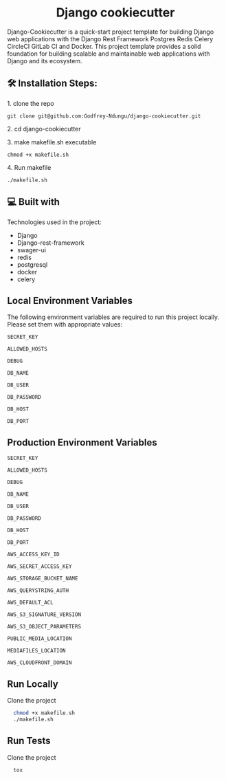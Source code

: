 <h1 align="center" id="title">Django cookiecutter</h1>


<p id="description">Django-Cookiecutter is a quick-start project template for building Django web applications with the Django Rest Framework Postgres Redis Celery CircleCI GitLab CI and Docker. This project template provides a solid foundation for building scalable and maintainable web applications with Django and its ecosystem.</p>

<h2>🛠️ Installation Steps:</h2>

<p>1. clone the repo</p>

```
git clone git@github.com:Godfrey-Ndungu/django-cookiecutter.git
```

<p>2. cd django-cookiecutter</p>

<p>3. make makefile.sh executable</p>

```
chmod +x makefile.sh
```

<p>4. Run makefile</p>

```
./makefile.sh
```

  
  
<h2>💻 Built with</h2>

Technologies used in the project:

*   Django
*   Django-rest-framework
*   swager-ui
*   redis
*   postgresql
*   docker
*   celery


## Local Environment Variables

The following environment variables are required to run this project locally. Please set them with appropriate values:

`SECRET_KEY`

`ALLOWED_HOSTS`

`DEBUG`

`DB_NAME`

`DB_USER`

`DB_PASSWORD`

`DB_HOST`

`DB_PORT`


## Production Environment Variables

`SECRET_KEY`

`ALLOWED_HOSTS`

`DEBUG`

`DB_NAME`

`DB_USER`

`DB_PASSWORD`

`DB_HOST`

`DB_PORT`

`AWS_ACCESS_KEY_ID`

`AWS_SECRET_ACCESS_KEY`

`AWS_STORAGE_BUCKET_NAME`

`AWS_QUERYSTRING_AUTH`

`AWS_DEFAULT_ACL`

`AWS_S3_SIGNATURE_VERSION`

`AWS_S3_OBJECT_PARAMETERS`

`PUBLIC_MEDIA_LOCATION`

`MEDIAFILES_LOCATION`

`AWS_CLOUDFRONT_DOMAIN`



## Run Locally

Clone the project

```bash
  chmod +x makefile.sh
  ./makefile.sh
```


## Run Tests

Clone the project

```bash
  tox
```


